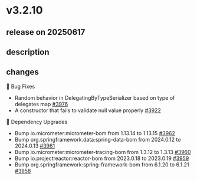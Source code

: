 # v3.2.10

## release on 20250617
## description
## changes
🐞 Bug Fixes

* Random behavior in DelegatingByTypeSerializer based on type of delegates map <a href="https://github.com/spring-projects/spring-kafka/issues/3976" data-hovercard-type="issue" data-hovercard-url="/spring-projects/spring-kafka/issues/3976/hovercard">#3976</a>
* A constructor that fails to validate null value properly <a href="https://github.com/spring-projects/spring-kafka/issues/3922" data-hovercard-type="issue" data-hovercard-url="/spring-projects/spring-kafka/issues/3922/hovercard">#3922</a>

🔨 Dependency Upgrades

* Bump io.micrometer:micrometer-bom from 1.13.14 to 1.13.15 <a href="https://github.com/spring-projects/spring-kafka/pull/3962" data-hovercard-type="pull_request" data-hovercard-url="/spring-projects/spring-kafka/pull/3962/hovercard">#3962</a>
* Bump org.springframework.data:spring-data-bom from 2024.0.12 to 2024.0.13 <a href="https://github.com/spring-projects/spring-kafka/pull/3961" data-hovercard-type="pull_request" data-hovercard-url="/spring-projects/spring-kafka/pull/3961/hovercard">#3961</a>
* Bump io.micrometer:micrometer-tracing-bom from 1.3.12 to 1.3.13 <a href="https://github.com/spring-projects/spring-kafka/pull/3960" data-hovercard-type="pull_request" data-hovercard-url="/spring-projects/spring-kafka/pull/3960/hovercard">#3960</a>
* Bump io.projectreactor:reactor-bom from 2023.0.18 to 2023.0.19 <a href="https://github.com/spring-projects/spring-kafka/pull/3959" data-hovercard-type="pull_request" data-hovercard-url="/spring-projects/spring-kafka/pull/3959/hovercard">#3959</a>
* Bump org.springframework:spring-framework-bom from 6.1.20 to 6.1.21 <a href="https://github.com/spring-projects/spring-kafka/pull/3958" data-hovercard-type="pull_request" data-hovercard-url="/spring-projects/spring-kafka/pull/3958/hovercard">#3958</a>

